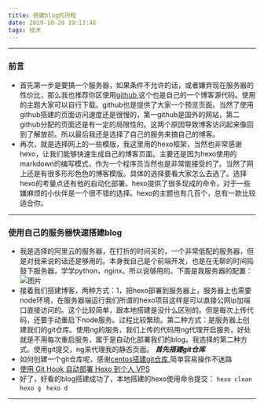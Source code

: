 ```yaml
---
title: 搭建blog的历程
date: 2019-10-29 19:13:46
tags: 技术
---
```

***
### 前言
*    首先第一步是要搞一个服务器，如果条件不允许的话，或者嫌弃现在服务器的性价比，那么我也推荐你区使用[github](https://github.com/liuSyen/blog),这个也是自己的一个博客源代码。使用的主题大家可以自行下载。github也是提供了大家一个预览页面。当然了使用github搭建的页面访问速度还是很慢的，第一github是国外的网站，第二github分配的页面还是有一定的局限性的。这两个原因导致博客访问起来像回到了解放前。所以最后我还是选择了自己的服务来搞自己的博客。
*    再次，就是选择网上的一些模版，我这里用的hexo框架，当然也非常感谢hexo，让我们能够快速生成自己的博客页面。主要还是因为hexo使用的markdown的编写模式，作为一个程序员当然也是非常能接受的了。当然了网上还是有很多形形色色的博客模版。具体的选择要看大家怎么去选了。选择hexo的考量点还有他的自动化部署。hexo提供了很多现成的命令，对于一些嫌麻烦的小伙伴是一个很不错的选择。hexo的主题也有几百个，总有一款比较适合你。
---
### 使用自己的服务器快速搭建blog
- 我是选择的阿里云的服务器，在打折的时间买的，一个非常低配的服务器，但是对我来说的话还是够用的。本身我自己是个前端开发，也是在无聊的时间捣鼓下服务器，学学python，nginx。所以说够用的。下面是我服务器的配置：![图片](https://lbjwqy.oss-cn-beijing.aliyuncs.com/1572414520729_4A6B6EB3-31ED-48AF-8246-C8531976F90A.png)
- 接着我们搭建博客，两种方式：1，把hexo部署到服务器上，服务器上也需要node环境，在服务器端运行我们所谓的hexo项目这样是可以直接公网ip加端口直接访问的。这个比较简单，跟本地搭建是没什么区别的。但是每次上传代码，还要手动重启下node服务。过程比较繁琐。第二种方式：是服务器上创建我们的git仓库。使用ng的服务，我们上传的代码用ng代理开启服务，好处就是不用每次重启服务，属于是自动化部署我们的blog，我选择的第二种方式。使用git提交，ng来代理我的静态页面。
 ***首先搭建git仓库***
 - 如何创建一个git仓库呢，感谢[centos搭建git仓库](https://www.jianshu.com/p/486216acf357),简单容易操作不迷路
 - [使用 Git Hook 自动部署 Hexo 到个人 VPS](http://www.swiftyper.com/2016/04/17/deploy-hexo-with-git-hook/)
- 好了，好看的blog搭建成功了，本地搭建的hexo使用命令提交：
 `hexo clean`
 ` hexo g `
` hexo d`
***


